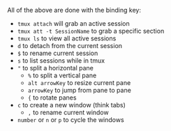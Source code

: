 All of the above are done with the binding key:

* `tmux attach` will grab an active session
* `tmux att -t SessionName` to grab a specific section
* `tmux ls` to view all active sessions
* `d` to detach from the current session
* `$` to rename current session
* `s` to list sessions while in tmux
* `"` to split a horizontal pane
  * `%` to split a vertical pane
  * `alt arrowKey` to resize current pane
  * `arrowKey` to jump from pane to pane
  * `{` to rotate panes
* `c` to create a new window (think tabs)
  * `,` to rename current window
* `number` or `n` or `p` to cycle the windows